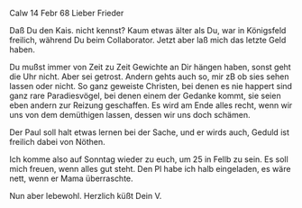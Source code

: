  Calw 14 Febr 68
Lieber Frieder

Daß Du den Kais. nicht kennst? Kaum etwas älter als Du, war in Königsfeld freilich, während Du beim Collaborator. Jetzt aber laß mich das letzte Geld haben.

Du mußst immer von Zeit zu Zeit Gewichte an Dir hängen haben, sonst geht die Uhr nicht. Aber sei getrost. Andern gehts auch so, mir zB ob sies sehen lassen oder nicht. So ganz geweiste Christen, bei denen es nie happert sind ganz rare Paradiesvögel, bei denen einem der Gedanke kommt, sie seien eben andern zur Reizung geschaffen. Es wird am Ende alles recht, wenn wir uns von dem demüthigen lassen, dessen wir uns doch schämen.

Der Paul soll halt etwas lernen bei der Sache, und er wirds auch, Geduld ist freilich dabei von Nöthen.

Ich komme also auf Sonntag wieder zu euch, um 25 in Fellb zu sein. Es soll mich freuen, wenn alles gut steht. Den Pl habe ich halb eingeladen, es wäre nett, wenn er Mama überraschte.

Nun aber lebewohl. Herzlich küßt
 Dein V.
